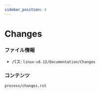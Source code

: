 ```yaml
---
sidebar_position: 4
---
```

# Changes

### ファイル情報

- パス: `linux-v6.12/Documentation/Changes`

### コンテンツ

```txt
process/changes.rst
```

